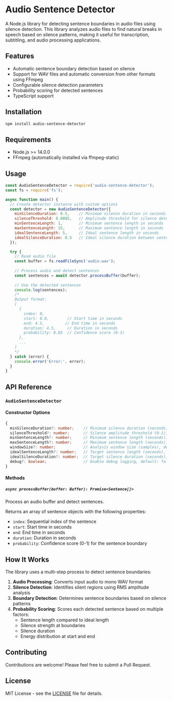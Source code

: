 # Audio Sentence Detector

A Node.js library for detecting sentence boundaries in audio files using silence detection. This library analyzes audio files to find natural breaks in speech based on silence patterns, making it useful for transcription, subtitling, and audio processing applications.

## Features

- Automatic sentence boundary detection based on silence
- Support for WAV files and automatic conversion from other formats using FFmpeg
- Configurable silence detection parameters
- Probability scoring for detected sentences
- TypeScript support

## Installation

```bash
npm install audio-sentence-detector
```

## Requirements

- Node.js >= 14.0.0
- FFmpeg (automatically installed via ffmpeg-static)

## Usage

```javascript
const AudioSentenceDetector = require('audio-sentence-detector');
const fs = require('fs');

async function main() {
  // Create detector instance with custom options
  const detector = new AudioSentenceDetector({
    minSilenceDuration: 0.5,    // Minimum silence duration in seconds
    silenceThreshold: 0.0085,   // Amplitude threshold for silence detection
    minSentenceLength: 1,       // Minimum sentence length in seconds
    maxSentenceLength: 15,      // Maximum sentence length in seconds
    idealSentenceLength: 5,     // Ideal sentence length in seconds
    idealSilenceDuration: 0.5   // Ideal silence duration between sentences
  });

  try {
    // Read audio file
    const buffer = fs.readFileSync('audio.wav');
    
    // Process audio and detect sentences
    const sentences = await detector.processBuffer(buffer);
    
    // Use the detected sentences
    console.log(sentences);
    /*
    Output format:
    [
      {
        index: 0,
        start: 0.0,        // Start time in seconds
        end: 4.5,         // End time in seconds
        duration: 4.5,     // Duration in seconds
        probability: 0.85  // Confidence score (0-1)
      },
      ...
    ]
    */
  } catch (error) {
    console.error('Error:', error);
  }
}
```

## API Reference

### `AudioSentenceDetector`

#### Constructor Options

```typescript
{
  minSilenceDuration?: number;    // Minimum silence duration (seconds), default: 0.5
  silenceThreshold?: number;      // Silence amplitude threshold (0-1), default: 0.01
  minSentenceLength?: number;     // Minimum sentence length (seconds), default: 1
  maxSentenceLength?: number;     // Maximum sentence length (seconds), default: 15
  windowSize?: number;            // Analysis window size (samples), default: 2048
  idealSentenceLength?: number;   // Target sentence length (seconds), default: 5
  idealSilenceDuration?: number;  // Target silence duration (seconds), default: 0.8
  debug?: boolean;                // Enable debug logging, default: false
}
```

#### Methods

##### `async processBuffer(buffer: Buffer): Promise<Sentence[]>`

Process an audio buffer and detect sentences.

Returns an array of sentence objects with the following properties:
- `index`: Sequential index of the sentence
- `start`: Start time in seconds
- `end`: End time in seconds
- `duration`: Duration in seconds
- `probability`: Confidence score (0-1) for the sentence boundary

## How It Works

The library uses a multi-step process to detect sentence boundaries:

1. **Audio Processing**: Converts input audio to mono WAV format
2. **Silence Detection**: Identifies silent regions using RMS amplitude analysis
3. **Boundary Detection**: Determines sentence boundaries based on silence patterns
4. **Probability Scoring**: Scores each detected sentence based on multiple factors:
   - Sentence length compared to ideal length
   - Silence strength at boundaries
   - Silence duration
   - Energy distribution at start and end

## Contributing

Contributions are welcome! Please feel free to submit a Pull Request.

## License

MIT License - see the [LICENSE](LICENSE) file for details.